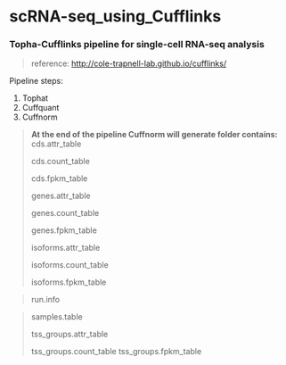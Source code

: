 # scRNA-seq_using_Cufflinks
### Topha-Cufflinks pipeline for single-cell RNA-seq analysis

> reference: http://cole-trapnell-lab.github.io/cufflinks/

Pipeline steps:
1. Tophat
2. Cuffquant
3. Cuffnorm

> **At the end of the pipeline Cuffnorm will generate folder contains:**
> cds.attr_table
> 
> cds.count_table
> 
> cds.fpkm_table
> 
> genes.attr_table
> 
> genes.count_table
> 
> genes.fpkm_table
> 
> isoforms.attr_table
> 
> isoforms.count_table
> 
> isoforms.fpkm_table
 
> run.info

> samples.table
> 
> tss_groups.attr_table
> 
> tss_groups.count_table
> tss_groups.fpkm_table
